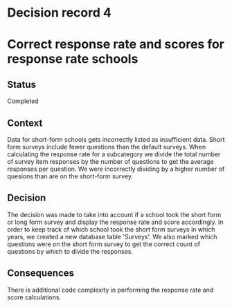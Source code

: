 # Decision record 4

# Correct response rate and scores for response rate schools

## Status

Completed

## Context

Data for short-form schools gets incorrectly listed as insufficient data.  Short form surveys include fewer questions than the default surveys.  When calculating the response rate for a subcategory we divide the total number of survey item responses by the number of questions to get the average responses per question.  We were incorrectly dividing by a higher number of quesions than are on the short-form survey.

## Decision

The decision was made to take into account if a school took the short form or long form survey and display the response rate and score accordingly.  In order to keep track of which school took the short form surveys in which years, we created a new database table 'Surveys'.   We also marked which questions were on the short form survey to get the correct count of questions by which to divide the responses.

## Consequences

There is additional code complexity in performing the response rate and score calculations.
